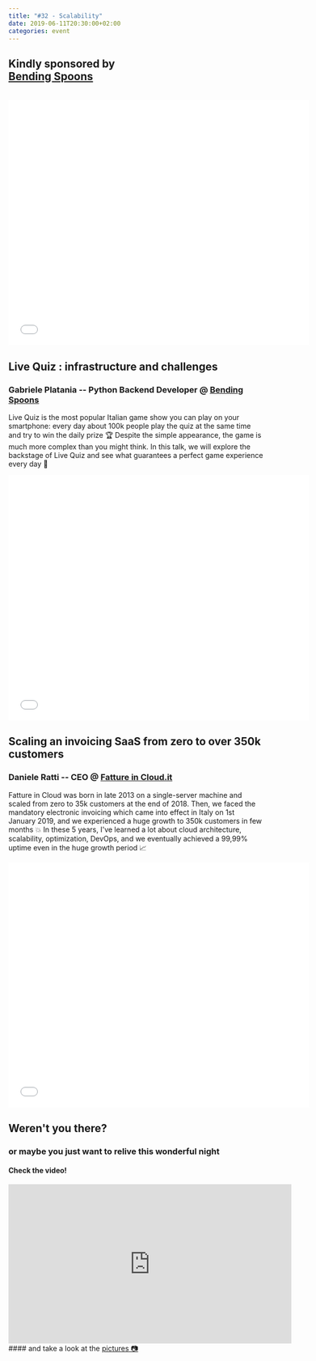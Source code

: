 ```yaml
---
title: "#32 - Scalability"
date: 2019-06-11T20:30:00+02:00
categories: event
---
```


## Kindly sponsored by <br>[Bending Spoons](//bendingspoons.com)

<br>
<iframe src="//www.slideshare.net/slideshow/embed_code/key/pHjRJK2MeXCq3S" width="595" height="485" frameborder="0" marginwidth="0" marginheight="0" scrolling="no" allowfullscreen> </iframe>

## Live Quiz : infrastructure and challenges

### Gabriele Platania -- Python Backend Developer @ [Bending Spoons](//bendingspoons.com)

Live Quiz is the most popular Italian game show you can play on your smartphone: every day about 100k people play the quiz at the same time and try to win the daily prize 🏆 Despite the simple appearance, the game is much more complex than you might think. In this talk, we will explore the backstage of Live Quiz and see what guarantees a perfect game experience every day 🎰

<iframe src="//www.slideshare.net/slideshow/embed_code/key/JbYBhtZ5H9wM6i" width="595" height="485" frameborder="0" marginwidth="0" marginheight="0" scrolling="no" allowfullscreen> </iframe>

## Scaling an invoicing SaaS from zero to over 350k customers

### Daniele Ratti -- CEO @ [Fatture in Cloud.it](//www.fattureincloud.it)

Fatture in Cloud was born in late 2013 on a single-server machine and scaled from zero to 35k customers at the end of 2018. Then, we faced the mandatory electronic invoicing which came into effect in Italy on 1st January 2019, and we experienced a huge growth to 350k customers in few months 💥 In these 5 years, I've learned a lot about cloud architecture, scalability, optimization, DevOps, and we eventually achieved a 99,99% uptime even in the huge growth period 📈

<iframe src="//www.slideshare.net/slideshow/embed_code/key/Er7oM7941FsZdz" width="595" height="485" frameborder="0" marginwidth="0" marginheight="0" scrolling="no" allowfullscreen> </iframe>

## Weren't you there?

### or maybe you just want to relive this wonderful night

<section class="fb-links">

#### Check the video!

<iframe width="560" height="315" src="https://www.youtube.com/embed/uF-2MQxUDAg?start=603" frameborder="0" allow="accelerometer; autoplay; clipboard-write; encrypted-media; gyroscope; picture-in-picture" allowfullscreen></iframe>
#### and take a look at the <a id="fb_photo_album" class="btn-facebook" target="_blank" href="//www.facebook.com/pg/speckandtech/photos/?tab=album&album_id=1189476034583683">pictures &#128247;</a>
</section>
